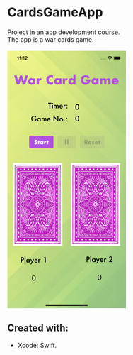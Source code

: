# CardsGameApp

Project in an app development course.<br />
The app is a war cards game.<br />
<br />
<img src = "README Images/screen.png" height="580">

## Created with:
* Xcode: Swift.
